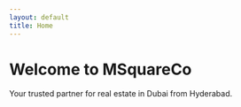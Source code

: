 ```yaml
---
layout: default
title: Home
---
```


# Welcome to MSquareCo

Your trusted partner for real estate in Dubai from Hyderabad.
